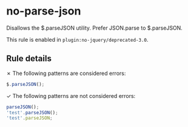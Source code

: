 # no-parse-json

Disallows the $.parseJSON utility. Prefer JSON.parse to $.parseJSON.

This rule is enabled in `plugin:no-jquery/deprecated-3.0`.

## Rule details

✗ The following patterns are considered errors:
```js
$.parseJSON();
```

✓ The following patterns are not considered errors:
```js
parseJSON();
'test'.parseJSON();
'test'.parseJSON;
```
